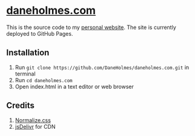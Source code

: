 # [daneholmes.com](https://daneholmes.com)
This is the source code to my [personal website](https://daneholmes.com).
The site is currently deployed to GitHub Pages.

## Installation
1. Run ```git clone https://github.com/DaneHolmes/daneholmes.com.git``` in terminal
2. Run ```cd daneholmes.com```
2. Open index.html in a text editor or web browser

## Credits
1. [Normalize.css](https://github.com/necolas/normalize.css/)
2. [jsDelivr](https://www.jsdelivr.com) for CDN